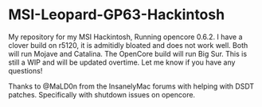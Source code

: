 # MSI-Leopard-GP63-Hackintosh
My repository for my MSI Hackintosh, Running opencore 0.6.2. I have a clover build on r5120, it is admitidly bloated and does not work well. Both will run Mojave and Catalina. The OpenCore build will run Big Sur. This is still a WIP and will be updated overtime. Let me know if you have any questions!


Thanks to @MaLD0n from the InsanelyMac forums with helping with DSDT patches. Specifically with shutdown issues on opencore.
